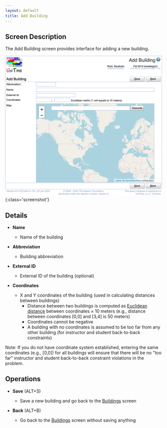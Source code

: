```yaml
---
layout: default
title: Add Building
---
```



## Screen Description


 The Add Building screen provides interface for adding a new building.

![Add Building](images/add-building.png){:class='screenshot'}

## Details

* **Name**
	* Name of the building

* **Abbreviation**
	* Building abbreviation

* **External ID**
	* External ID of the building (optional)

* **Coordinates**
	* X and Y coordinates of the building (used in calculating distances between buildings)
		* Distance between two buildings is computed as [Euclidean distance](http://en.wikipedia.org/wiki/Euclidean_distance) between coordinates × 10 meters (e.g., distance between coordinates [0,0] and [3,4] is 50 meters)
		* Coordinates cannot be negative
		* A building with no coordinates is assumed to be too far from any other building (for instructor and student back-to-back constraints)


 Note: If you do not have coordinate system established, entering the same coordinates (e.g., [0,0]) for all buildings will ensure that there will be no "too far" instructor and student back-to-back constraint violations in the problem.

## Operations

* **Save** (ALT+S)
	* Save a new building and go back to the [Buildings](buildings) screen

* **Back** (ALT+B)
	* Go back to the [Buildings](buildings) screen without saving anything



